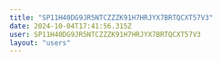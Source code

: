 ```yaml
---
title: "SP11H40DG9JR5NTCZZZK91H7HRJYX7BRTQCXT57V3"
date: 2024-10-04T17:41:56.315Z
user: SP11H40DG9JR5NTCZZZK91H7HRJYX7BRTQCXT57V3
layout: "users"
---
```

    